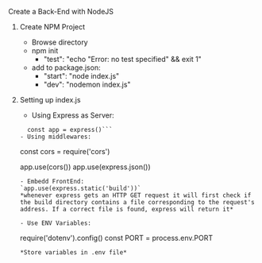 Create a Back-End with NodeJS

1. Create NPM Project 
	- Browse directory
	- npm init 
		- "test": "echo \"Error: no test specified\" && exit 1"
	- add to package.json: 
		- "start": "node index.js" 
		- "dev": "nodemon index.js"
2. Setting up index.js
	- Using Express as Server:
	```const express = require('express')
	  const app = express()```
	- Using middlewares:
	```
	const cors = require('cors')
	
	app.use(cors())
	app.use(express.json())
	
	```
	- Embedd FrontEnd:
	`app.use(express.static('build'))`
	*whenever express gets an HTTP GET request it will first check if the build directory contains a file corresponding to the request's address. If a correct file is found, express will return it*
		
	- Use ENV Variables:
	```
	require('dotenv').config()
	const PORT = process.env.PORT
	```
	*Store variables in .env file*